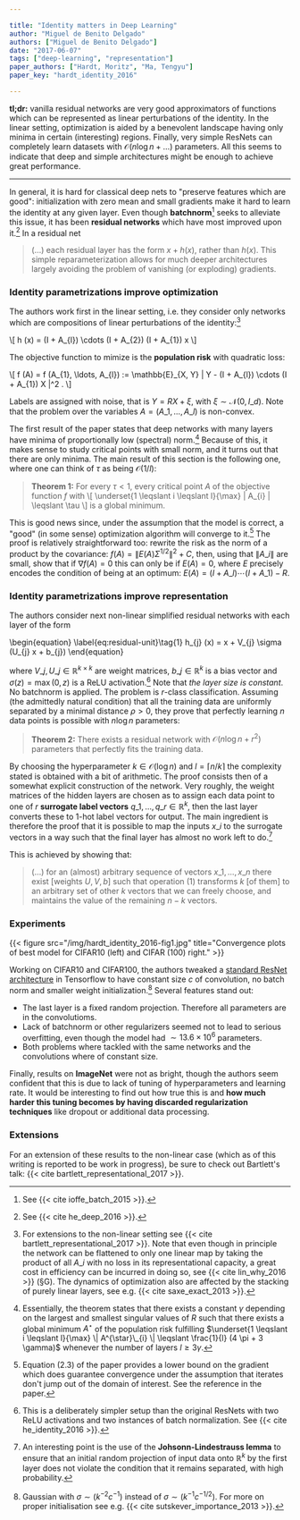 ```yaml
---

title: "Identity matters in Deep Learning"
author: "Miguel de Benito Delgado"
authors: ["Miguel de Benito Delgado"]
date: "2017-06-07"
tags: ["deep-learning", "representation"]
paper_authors: ["Hardt, Moritz", "Ma, Tengyu"]
paper_key: "hardt_identity_2016"

---
```


**tl;dr:** vanilla residual networks are very good approximators of functions 
which can be represented as linear perturbations of the identity. In the linear 
setting, optimization is aided by a benevolent landscape having only minima in 
certain (interesting) regions. Finally, very simple ResNets can completely 
learn datasets with $\mathcal{O} (n \log n + \ldots)$ parameters. All this 
seems to indicate that deep and simple architectures might be enough to achieve 
great performance.

---

In general, it is hard for classical deep nets to "preserve features which 
are good": initialization with zero mean and small gradients make it hard to 
learn the identity at any given layer. Even though **batchnorm**[^1] seeks to 
alleviate this issue, it has been **residual networks** which have most 
improved upon it.[^2] In a residual net

> (…) each residual layer has the form $x + h (x)$, rather than $h (x)$. This 
> simple reparameterization allows for much deeper architectures largely 
> avoiding the problem of vanishing (or exploding) gradients.

### Identity parametrizations improve optimization

The authors work first in the linear setting, i.e. they consider only networks 
which are compositions of linear perturbations of the identity:[^3]

\\[ h (x) = (I + A\_{l}) \cdots (I + A\_{2})  (I + A\_{1}) x \\]

The objective function to mimize is the **population risk** with quadratic 
loss:

\\[ f (A) = f (A\_{1}, \ldots, A\_{l}) := \mathbb{E}\_{X, Y} | Y - (I + 
A\_{l}) \cdots (I + A\_{1}) X |^2 . \\]

Labels are assigned with noise, that is $Y = RX + \xi$, with $\xi \sim 
\mathcal{N} (0, I\_{d})$. Note that the problem over the variables $A = 
(A\_{1}, \ldots, A\_{l})$ is non-convex.

The first result of the paper states that deep networks with many layers have 
minima of proportionally low (spectral) norm.[^4] Because of this, it makes 
sense to study critical points with small norm, and it turns out that there are 
only minima. The main result of this section is the following one, where one 
can think of $\tau$ as being $\mathcal{O} (1 / l)$:

> **Theorem 1:** For every $\tau < 1$, every critical point $A$ of the objective 
> function $f$ with
> \\[ \underset{1 \leqslant i \leqslant l}{\max}  \| A\_{i} \| \leqslant \tau 
> \\]
> is a global minimum.

This is good news since, under the assumption that the model is correct, a 
"good" (in some sense) optimization algorithm will converge to it.[^5] The 
proof is relatively straightforward too: rewrite the risk as the norm of a 
product by the covariance: $f (A) = \| E (A) \Sigma^{1 / 2} \|^2 + C$, then, 
using that $\| A\_{i} \|$ are small, show that if $\nabla f (A) = 0$ this can 
only be if $E (A) = 0$, where $E$ precisely encodes the condition of being at 
an optimum: $E (A) = (I + A\_{l}) \cdots (I + A\_{1}) - R$.

### Identity parametrizations improve representation

The authors consider next non-linear simplified residual networks with each 
layer of the form

\begin{equation}
  \label{eq:residual-unit}\tag{1} h\_{j} (x) = x + V\_{j} \sigma (U\_{j} x +
  b\_{j})
\end{equation}

where $V\_{j}, U\_{j} \in \mathbb{R}^{k \times k}$ are weight matrices, 
$b\_{j} \in \mathbb{R}^k$ is a bias vector and $\sigma (z) = \max (0, z)$ is a 
ReLU activation.[^6] Note that *the layer size is constant*. No batchnorm is 
applied. The problem is $r$-class classification. Assuming (the admittedly 
natural condition) that all the training data are uniformly separated by a 
minimal distance $\rho > 0$, they prove that perfectly learning $n$ data points 
is possible with $n \log n$ parameters:

> **Theorem 2:** There exists a residual network with $\mathcal{O}(n \log n + 
> r^2)$ parameters that perfectly fits the training data.

By choosing the hyperparameter $k \in \mathcal{O} (\log n)$ and $l = \lceil n 
/ k \rceil$ the complexity stated is obtained with a bit of arithmetic. The 
proof consists then of a somewhat explicit construction of the network. Very 
roughly, the weight matrices of the hidden layers are chosen as to assign each 
data point to one of $r$ **surrogate label vectors** $q\_{1}, \ldots, q\_{r} 
\in \mathbb{R}^k$, then the last layer converts these to 1-hot label vectors 
for output. The main ingredient is therefore the proof that it is possible to 
map the inputs $x\_{i}$ to the surrogate vectors in a way such that the final 
layer has almost no work left to do.[^7]

This is achieved by showing that:

> (…) for an (almost) arbitrary sequence of vectors $x\_{1}, \ldots, x\_{n}$ 
> there exist [weights $U, V, b$] such that operation (1) transforms $k$ [of 
> them] to an arbitrary set of other $k$ vectors that we can freely choose, and 
> maintains the value of the remaining $n - k$ vectors.

### Experiments

{{< figure src="/img/hardt_identity_2016-fig1.jpg"
         title="Convergence plots of best model for CIFAR10 (left) and CIFAR (100) right." >}}

Working on CIFAR10 and CIFAR100, the authors tweaked a [standard ResNet 
architecture](https://github.com/tensorflow/models/tree/master/resnet) in 
Tensorflow to have constant size $c$ of convolution, no batch norm and smaller 
weight initialization.[^8] Several features stand out:

* The last layer is a fixed random projection. Therefore all parameters are in 
  the convolutioms.
* Lack of batchnorm or other regularizers seemed not to lead to serious 
  overfitting, even though the model had $\sim 13.6 \times 10^6$ parameters.
* Both problems where tackled with the same networks and the convolutions 
  where of constant size.

Finally, results on **ImageNet** were not as bright, though the authors seem 
confident that this is due to lack of tuning of hyperparameters and learning 
rate. It would be interesting to find out how true this is and **how much 
harder this tuning becomes by having discarded regularization techniques** like 
dropout or additional data processing.

### Extensions

For an extension of these results to the non-linear case (which as of this 
writing is reported to be work in progress), be sure to check out Bartlett's 
talk: {{< cite bartlett_representational_2017 >}}.


[^1]: See {{< cite ioffe_batch_2015 >}}.
[^2]: See {{< cite he_deep_2016 >}}.
[^3]: For extensions to the non-linear setting see {{< cite bartlett_representational_2017 >}}. Note that even though in principle the network can be flattened to only one linear map by taking the product of all $A\_{i}$ with no loss in its representational capacity, a great cost in efficiency can be incurred in doing so, see {{< cite lin_why_2016 >}} (§G). The dynamics of optimization also are affected by the stacking of purely linear layers, see e.g. {{< cite saxe_exact_2013 >}}.
[^4]: Essentially, the theorem states that there exists a constant $\gamma$ depending on the largest and smallest singular values of $R$ such that there exists a global minimum $A^{\star}$ of the population risk fulfilling $\underset{1 \leqslant i \leqslant l}{\max}  \| A^{\star}\_{i} \| \leqslant \frac{1}{l}  (4 \pi + 3 \gamma)$ whenever the number of layers $l \geqslant 3 \gamma$.
[^5]: Equation (2.3) of the paper provides a lower bound on the gradient which does guarantee convergence under the assumption that iterates don't jump out of the domain of interest. See the reference in the paper.
[^6]: This is a deliberately simpler setup than the original ResNets with two ReLU activations and two instances of batch normalization. See {{< cite he_identity_2016 >}}.
[^7]: An interesting point is the use of the **Johsonn-Lindestrauss lemma** to ensure that an initial random projection of input data onto $\mathbb{R}^k$ by the first layer does not violate the condition that it remains separated, with high probability.
[^8]: Gaussian with $\sigma \sim (k^{- 2} c^{- 1})$ instead of $\sigma \sim (k^{- 1} c^{- 1 / 2})$. For more on proper initialisation see e.g. {{< cite sutskever_importance_2013 >}}.
